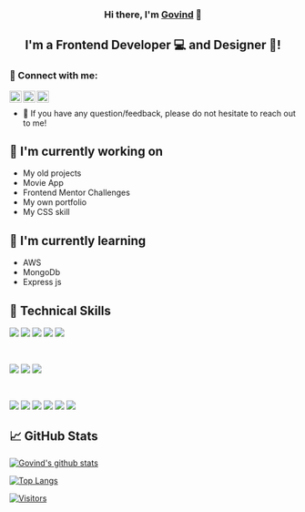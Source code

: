

<h3 align="center">
Hi there, I'm <a href="/#" target="_blank" rel="noreferrer">Govind</a> 👋
</h3>

<h2 align="center">
I'm a Frontend Developer 💻 and Designer 🎨!
</h2> 



### 🤝 Connect with me:

<a href="https://www.linkedin.com/in/govind-bohara-a77505237/"><img align="left" src="https://raw.githubusercontent.com/yushi1007/yushi1007/main/images/linkedin.svg" alt="Yu Shi | LinkedIn" width="21px"/></a>
<a href="https://www.instagram.com/govindbohara_123/"><img align="left" src="https://raw.githubusercontent.com/yushi1007/yushi1007/main/images/instagram.svg" alt="Yu Shi | Instagram" width="21px"/></a>
<a href="https://inspiring-roentgen-02b92b.netlify.app/"><img align="left" src="https://raw.githubusercontent.com/yushi1007/yushi1007/main/images/medium.svg" alt="Yu Shi | Medium" width="21px"/></a>
</br>
- 💬 If you have any question/feedback, please do not hesitate to reach out to me!

## 🔭 I'm currently working on

- My old projects
- Movie App
- Frontend Mentor Challenges
- My own portfolio
- My CSS skill

## 🌱 I'm currently learning

- AWS
- MongoDb
- Express js


## 💼 Technical Skills

![](https://img.shields.io/badge/Code-React-informational?style=flat&logo=react&color=61DAFB)
![](https://img.shields.io/badge/Code-ReduxToo-informational?style=flat&logo=Redux&color=764ABC)
![](https://img.shields.io/badge/Code-JavaScript-informational?style=flat&logo=JavaScript&color=F7DF1E)
![](https://img.shields.io/badge/Code-HTML5-informational?style=flat&logo=HTML5&color=E34F26)
![](https://img.shields.io/badge/Code-MySQL-informational?style=flat&logo=PostgreSQL&color=336791)


</br>

![](https://img.shields.io/badge/Style-Tailwindcss-informational?style=flat&logo=Tailwind&color=7952B3)
![](https://img.shields.io/badge/Style-CSS3-informational?style=flat&logo=CSS3&color=1572B6)
![](https://img.shields.io/badge/Style-styled--components-informational?style=flat&logo=styled-components&color=DB7093)


</br>

![](https://img.shields.io/badge/Tools-Figma-informational?style=flat&logo=Figma&color=F24E1E)
![](https://img.shields.io/badge/Tools-NPM-informational?style=flat&logo=NPM&color=CB3837)
![](https://img.shields.io/badge/Tools-Vercel-informational?style=flat&logo=Heroku&color=430098)
![](https://img.shields.io/badge/Tools-Netlify-informational?style=flat&logo=netlify&color=00C7B7)
![](https://img.shields.io/badge/Tools-Git-informational?style=flat&logo=Git&color=F05032)
![](https://img.shields.io/badge/Tools-GitHub-informational?style=flat&logo=GitHub&color=181717)



## 📈 GitHub Stats 

[![Govind's github stats](https://github-readme-stats.vercel.app/api?username=govindbohara)](https://github.com/govindbohara)

[![Top Langs](https://github-readme-stats.vercel.app/api/top-langs/?username=govindbohara&layout=compact)](https://github.com/govindbohara)

[![Visitors](https://visitor-badge.glitch.me/badge?page_id=govindbohara.govindbohara)](https://inspiring-roentgen-02b92b.netlify.app/)

